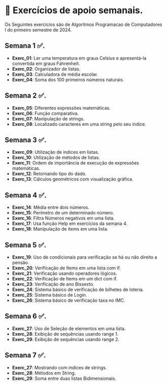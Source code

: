 # 📝 Exercícios de apoio semanais.

Os Seguintes exercícios são de Algoritmos Programacao de Computadores I do primeiro semestre de 2024. 

## Semana 1 ✅.

- **Exerc_01**: Ler uma temperatura em graus Celsius e apresentá-la convertida em graus Fahrenheit.
- **Exerc_02**: Organizador de listas.
- **Exerc_03**: Calculadora de média escolar.
- **Exerc_04**: Soma dos 100 primeiros números naturais.

## Semana 2 ✅.

- **Exerc_05**: Diferentes expressões matemáticas.
- **Exerc_06**: Função comparativa.
- **Exerc_07**: Manipulação de strings.
- **Exerc_08**: Localizado caracteres em uma string pelo seu índice.

## Semana 3 ✅.

- **Exerc_09**: Utilização de índices em listas.
- **Exerc_10**: Utilização de métodos de listas.
- **Exerc_11**: Ordem de importância de execução de expressões matemáticas.
- **Exerc_12**: Retornando tipo do dado.
- **Exerc_13**: Cálculos geométricos com visualização gráfica.

## Semana 4 ✅.

- **Exerc_14**: Média entre dois números.
- **Exerc_15**: Perímetro de um determinado número.
- **Exerc_16**: Filtra Números negativos em uma lista.
- **Exerc_17**: Usa função Help em exercícios da semana 4.
- **Exerc_18**: Manipulação de items em uma lista.

## Semana 5 ✅.

- **Exerc_19**: Uso de condicionais para verificação se há ou não direito a pensão.
- **Exerc_20**: Verificação de Items em uma lista com if.
- **Exerc_21**: Verificação usando operadores lógicos.
- **Exerc_22**: Verificação de Items em um dict com if.
- **Exerc_23**: Verificação de ano Bissexto.
- **Exerc_24**: Sistema básico de verificação de bilhetes de loteria.
- **Exerc_25**: Sistema básico de Login.
- **Exerc_26**: Sistema básico de verificação taxa no IMC.

## Semana 6 ✅.

- **Exerc_27**: Uso de Seleção de elementos em uma lista.
- **Exerc_28**: Exibição de sequências usando range 1.
- **Exerc_29**: Exibição de sequências usando range 2.

## Semana 7 ✅.

- **Exerc_27**: Mostrando com indices de strings.
- **Exerc_28**: Métodos em String.
- **Exerc_29**: Soma entre duas listas Bidimensionais.
